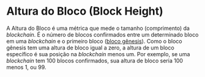 # Altura do Bloco (Block Height)

A Altura do Bloco é uma métrica que mede o tamanho (comprimento) da _blockchain_. É o número de blocos confirmados entre um determinado bloco em uma _blockchain_ e o primeiro bloco ([bloco gênesis](Bloco%20G%C3%AAnesis.md)). Como o bloco gênesis tem uma altura de bloco igual a zero, a altura de um bloco específico é sua posição na _blockchain_ menos um. Por exemplo, se uma _blockchain_ tem 100 blocos confirmados, sua altura de bloco seria 100 menos 1, ou 99.
